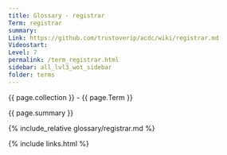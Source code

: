 ```yaml
---
title: Glossary - registrar
Term: registrar
summary: 
Link: https://github.com/trustoverip/acdc/wiki/registrar.md
Videostart: 
Level: 7
permalink: /term_registrar.html
sidebar: all_lvl3_wot_sidebar
folder: terms
---
```


{{ page.collection }} - {{ page.Term }}

   {{ page.summary }}

{% include_relative glossary/registrar.md %}

 {% include links.html %} 
